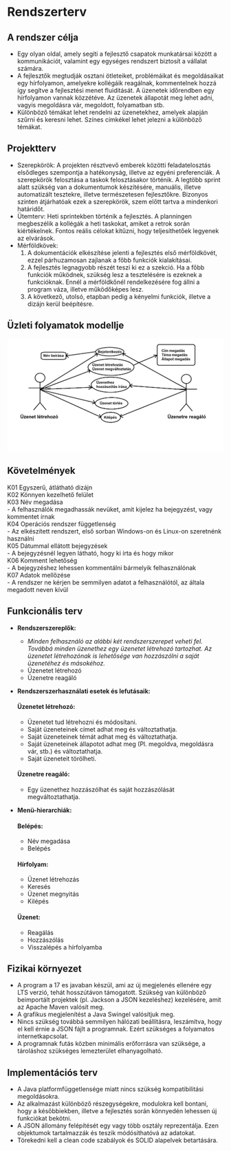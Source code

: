Rendszerterv
=============

A rendszer célja
-----------------

- Egy olyan oldal, amely segíti a fejlesztő csapatok munkatársai között a kommunikációt, valamint egy egységes
rendszert biztosít a vállalat számára. 
- A fejlesztők megtudják osztani ötleteiket, problémáikat és megoldásaikat egy hírfolyamon, amelyekre kollégáik reagálnak, kommentelnek hozzá így segítve a fejlesztési menet fluiditását. A üzenetek időrendben egy hírfolyamon vannak közzétéve. Az üzenetek állapotát meg lehet adni, vagyis megoldásra vár, megoldott, folyamatban stb.  
- Különböző témákat lehet rendelni az üzenetekhez, amelyek alapján szűrni és keresni lehet. Színes címkékel lehet jelezni a különböző témákat.

Projektterv
------------

- Szerepkörök:
    A projekten résztvevő emberek közötti feladatelosztás elsődleges szempontja a hatékonyság, illetve az egyéni preferenciák.
    A szerepkörök felosztása a taskok felosztásakor történik. A legtöbb sprint alatt szükség van a dokumentumok készítésére, manuális, illetve automatizált tesztekre, illetve természetesen fejlesztőkre. Bizonyos szinten átjárhatóak ezek a szerepkörök, szem előtt tartva a mindenkori határidőt.
- Ütemterv: 
    Heti sprintekben történik a fejlesztés. A planningen megbeszélik a kollégák a heti taskokat, amiket a retrok során kiértékelnek. Fontos reális célokat kitűzni, hogy teljesíthetőek legyenek az elvárások.
- Mérföldkövek: 
    1. A dokumentációk elkészítése jelenti a fejlesztés első mérföldkövét, ezzel párhuzamosan zajlanak a főbb funkciók kialakításai. 
    2. A fejlesztés legnagyobb részét teszi ki ez a szekció. Ha a főbb funkciók működnek, szükség lesz a tesztelésére is ezeknek a funkcióknak. Ennél a mérföldkőnél rendelkezésére         fog állni a program váza, illetve működőképes lesz. 
    3. A következő, utolsó, etapban pedig a kényelmi funkciók, illetve a dizájn kerül beépítésre.



Üzleti folyamatok modellje
---------------------------
  ![Üzleti folyamatok modellje](uzleti_folyamatok_modellje.png)

Követelmények
--------------
K01 Egyszerű, átlátható dizájn  
K02 Könnyen kezelhető felület  
K03 Név megadása  
	- A felhasználók megadhassák nevüket, amit kijelez ha bejegyzést, vagy kommentet írnak  
K04 Operációs rendszer függetlenség  
	- Az elkészített rendszert, első sorban Windows-on és Linux-on szeretnénk használni  
K05 Dátummal ellátott bejegyzések  
	- A bejegyzésnél legyen látható, hogy ki írta és hogy mikor  
K06 Komment lehetőség  
	- A bejegyzéshez lehessen kommentálni bármelyik felhasználónak  
K07 Adatok mellőzése  
	- A rendszer ne kérjen be semmilyen adatot a felhasználótól, az általa megadott neven kívül  

Funkcionális terv
-------------------
- **Rendszerszereplők:**
  - *Minden felhasználó az alábbi két rendszerszerepet veheti fel. Továbbá minden üzenethez egy üzenetet létrehozó tartozhat. Az üzenetet létrehozónak is lehetősége van hozzászólni a saját üzenetéhez és másokéhoz.*
  * Üzenetet létrehozó
  * Üzenetre reagáló
- **Rendszerszerhasználati esetek és lefutásaik:**
  #### Üzenetet létrehozó: ####
  - Üzenetet tud létrehozni és módosítani.
  - Saját üzeneteinek címet adhat meg és változtathatja.
  - Saját üzeneteinek témát adhat meg és változtathatja.
  - Saját üzeneteinek állapotot adhat meg (Pl. megoldva, megoldásra vár, stb.) és változtathatja. 
  - Saját üzeneteit törölheti.
  
  #### Üzenetre reagáló: ####
  - Egy üzenethez hozzászólhat és saját hozzászólását megváltoztathatja.
  
- **Menü-hierarchiák:**
  #### Belépés: ####
  * Név megadása
  * Belépés
  
  #### Hírfolyam: ####
  * Üzenet létrehozás 
  * Keresés
  * Üzenet megnyitás
  * Kilépés
  
  #### Üzenet: ####
  * Reagálás
  * Hozzászólás
  * Visszalépés a hírfolyamba

Fizikai környezet
-----------------
- A program a 17 es javaban készül, ami az új megjelenés ellenére egy LTS verzió, tehát hosszútávon támogatott. Szükség van különböző beimportált projektek (pl. Jackson a JSON kezeléshez) kezelésére, amit az Apache Maven valósít meg.
- A grafikus megjelenítést a Java Swingel valósítjuk meg. 
- Nincs szükség továbbá semmilyen hálózati beállításra, leszámítva, hogy el kell érnie a JSON fájlt a programnak. Ezért szükséges a folyamatos internetkapcsolat.
- A programnak futás közben minimális erőforrásra van szüksége, a tároláshoz szükséges lemezterület elhanyagolható.

Implementációs terv
-------------------
- A Java platformfüggetlensége miatt nincs szükség kompatibilitási megoldásokra.
- Az alkalmazást különböző részegységekre, modulokra kell bontani, hogy a későbbiekben, illetve a fejlesztés során könnyedén lehessen új funkciókat bekötni.
- A JSON állomány felépítését egy vagy több osztály reprezentálja. Ezen objektumok tartalmazzák és teszik módósíthatóvá az adatokat.
- Törekedni kell a clean code szabályok és SOLID alapelvek betartására. 
